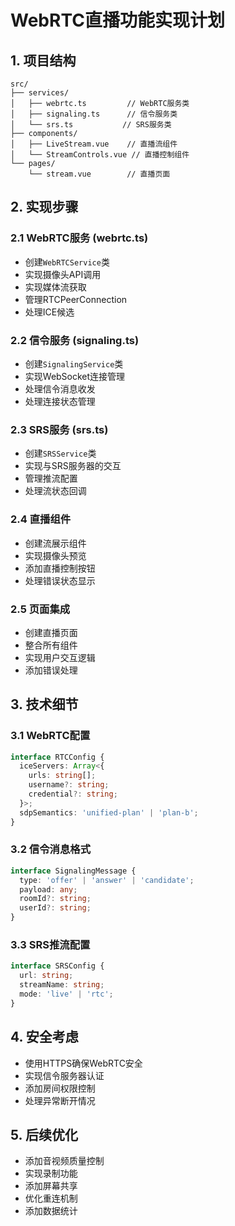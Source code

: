 # WebRTC直播功能实现计划

## 1. 项目结构

```
src/
├── services/
│   ├── webrtc.ts         // WebRTC服务类
│   ├── signaling.ts      // 信令服务类
│   └── srs.ts           // SRS服务类
├── components/
│   ├── LiveStream.vue    // 直播流组件
│   └── StreamControls.vue // 直播控制组件
└── pages/
    └── stream.vue        // 直播页面
```

## 2. 实现步骤

### 2.1 WebRTC服务 (webrtc.ts)
- 创建`WebRTCService`类
- 实现摄像头API调用
- 实现媒体流获取
- 管理RTCPeerConnection
- 处理ICE候选

### 2.2 信令服务 (signaling.ts)
- 创建`SignalingService`类
- 实现WebSocket连接管理
- 处理信令消息收发
- 处理连接状态管理

### 2.3 SRS服务 (srs.ts)
- 创建`SRSService`类
- 实现与SRS服务器的交互
- 管理推流配置
- 处理流状态回调

### 2.4 直播组件
- 创建流展示组件
- 实现摄像头预览
- 添加直播控制按钮
- 处理错误状态显示

### 2.5 页面集成
- 创建直播页面
- 整合所有组件
- 实现用户交互逻辑
- 添加错误处理

## 3. 技术细节

### 3.1 WebRTC配置
```typescript
interface RTCConfig {
  iceServers: Array<{
    urls: string[];
    username?: string;
    credential?: string;
  }>;
  sdpSemantics: 'unified-plan' | 'plan-b';
}
```

### 3.2 信令消息格式
```typescript
interface SignalingMessage {
  type: 'offer' | 'answer' | 'candidate';
  payload: any;
  roomId?: string;
  userId?: string;
}
```

### 3.3 SRS推流配置
```typescript
interface SRSConfig {
  url: string;
  streamName: string;
  mode: 'live' | 'rtc';
}
```

## 4. 安全考虑

- 使用HTTPS确保WebRTC安全
- 实现信令服务器认证
- 添加房间权限控制
- 处理异常断开情况

## 5. 后续优化

- 添加音视频质量控制
- 实现录制功能
- 添加屏幕共享
- 优化重连机制
- 添加数据统计
